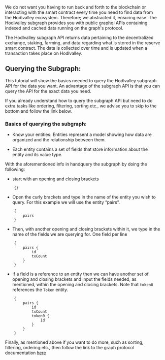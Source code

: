 We do not want you having to run back and forth to the blockchain or interacting with the smart contract every time you need to find data from the Hodlvalley ecosystem. Therefore; we abstracted it, ensuring ease. The Hodlvalley subgraph provides you with public graphql APIs containing indexed and cached data running on the graph's protocol.

The Hodlvalley subgraph API returns data pertaining to the decentralized exchange, staking, farming, and data regarding what is stored in the reserve smart contract. The data is collected over time and is updated when a transaction takes place on Hodlvalley.


## Querying the Subgraph:

This tutorial will show the basics needed to query the Hodlvalley subgraph API for the data you want. An advantage of the subgraph API is that you can query the API for the exact data you need.

If you already understand how to query the subgraph API but need to do extra tasks like ordering, filtering, sorting etc., we advise you to skip to the bottom and follow the link below.

### Basics of querying the subgraph:

- Know your entities: Entities represent a model showing how data are organized and the relationship between them.

- Each entity contains a set of fields that store information about the entity and its value type.

With the aforementioned info in handquery the subgraph by doing the following: 

- start with an opening and closing brackets
```gql
    {}
```

- Open the curly brackets and type in the name of the entity you wish to query. For this example we will use the entity “pairs”.
```gql
    {
        pairs
    }
```

- Then, with another opening and closing brackets within it, we type in the name of the fields we are querying for. One field per line
```gql
    {
        pairs {
            id
            txCount
        }
    }
```

- If a field is a reference to an entity then we can have another set of opening and closing brackets and input the fields needed, as mentioned, within the opening and closing brackets. Note that `token0` references the `Token` entity.
```gql
    {
        pairs {
            id
            txCount
            token0 {
                id
            }
        }
    }
```

Finally, as mentioned above if you want to do more,  such as sorting, filtering, ordering etc., then follow the link to the graph protocol documentation [here](https://thegraph.com/docs/developer/graphql-api)
